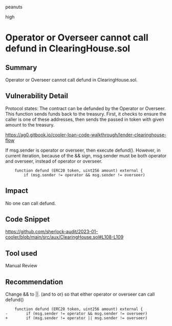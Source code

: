 peanuts

high

# Operator or Overseer cannot call defund in ClearingHouse.sol

## Summary

Operator or Overseer cannot call defund in ClearingHouse.sol.

## Vulnerability Detail

Protocol states: The contract can be defunded by the Operator or Overseer. This function sends funds back to the treasury. First, it checks to ensure the caller is one of these addresses, then sends the passed in token with given amount to the treasury.

https://ag0.gitbook.io/cooler-loan-code-walkthrough/lender-clearinghouse-flow

If msg.sender is operator or overseer, then execute defund(). However, in current iteration, because of the && sign, msg.sender must be both operator and overseer, instead of operator or overseer.

```solidity
    function defund (ERC20 token, uint256 amount) external {
        if (msg.sender != operator && msg.sender != overseer) 
```

## Impact

No one can call defund.

## Code Snippet

https://github.com/sherlock-audit/2023-01-cooler/blob/main/src/aux/ClearingHouse.sol#L108-L109

## Tool used

Manual Review

## Recommendation

Change && to ||. (and to or) so that either operator or overseer can call defund()

```solidity
    function defund (ERC20 token, uint256 amount) external {
-        if (msg.sender != operator && msg.sender != overseer) 
+        if (msg.sender != operator || msg.sender != overseer) 
```
